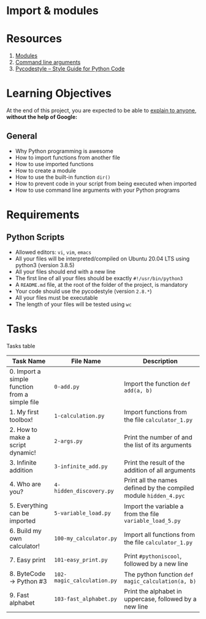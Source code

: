 # Import & modules

# Resources
1. [Modules](https://docs.python.org/3/tutorial/modules.html)
2. [Command line arguments](https://docs.python.org/3/tutorial/stdlib.html#command-line-arguments)
3. [Pycodestyle – Style Guide for Python Code](https://pypi.org/project/pycodestyle/)

# Learning Objectives
At the end of this project, you are expected to be able to [explain to anyone](https://fs.blog/feynman-learning-technique/?fbclid=IwAR2K5_BGPVo0QjJXkOIIqNsqcXK4lTskPWJvA0asKQIGtCPWaQBdKmj1Ztg), **without the help of Google:**

## General
* Why Python programming is awesome
* How to import functions from another file
* How to use imported functions
* How to create a module
* How to use the built-in function `dir()`
* How to prevent code in your script from being executed when imported
* How to use command line arguments with your Python programs

# Requirements
## Python Scripts
* Allowed editors: `vi`, `vim`, `emacs`
* All your files will be interpreted/compiled on Ubuntu 20.04 LTS using python3 (version 3.8.5)
* All your files should end with a new line
* The first line of all your files should be exactly `#!/usr/bin/python3`
* A `README.md` file, at the root of the folder of the project, is mandatory
* Your code should use the pycodestyle (version `2.8.*`)
* All your files must be executable
* The length of your files will be tested using `wc`

# Tasks
Tasks table

| Task Name  | File Name | Description |
| --------------- | ------------------------------ |---------------------------------------------------------------|
| 0. Import a simple function from a simple file  | `0-add.py` |  Import the function `def add(a, b)` |
| 1. My first toolbox! | `1-calculation.py` | Import functions from the file `calculator_1.py` |
| 2. How to make a script dynamic! | `2-args.py` | Print the number of and the list of its arguments |
| 3. Infinite addition | `3-infinite_add.py` | Print the result of the addition of all arguments |
| 4. Who are you? | `4-hidden_discovery.py` | Print all the names defined by the compiled module `hidden_4.pyc` |
| 5. Everything can be imported | `5-variable_load.py` | Import the variable a from the file `variable_load_5.py` |
| 6. Build my own calculator! | `100-my_calculator.py` | Import all functions from the file `calculator_1.py` |
| 7. Easy print | `101-easy_print.py` | Print `#pythoniscool`, followed by a new line |
| 8. ByteCode -> Python #3 | `102-magic_calculation.py` | The python function `def magic_calculation(a, b)` |
| 9. Fast alphabet | `103-fast_alphabet.py` | Print the alphabet in uppercase, followed by a new line |
